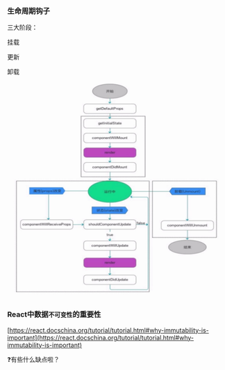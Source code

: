 ### 生命周期钩子

三大阶段：

挂载

更新

卸载

![](./asset/react.lifecircle.jpg)

### React中数据`不可变性`的重要性

[https://react.docschina.org/tutorial/tutorial.html#why-immutability-is-important](https://react.docschina.org/tutorial/tutorial.html#why-immutability-is-important)

❓有些什么缺点啦？

